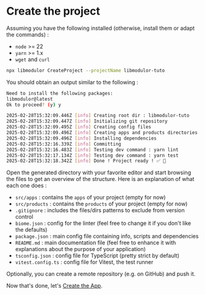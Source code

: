 # Create the project

Assuming you have the following installed (otherwise, install them or adapt the commands) :

- `node` >= 22
- `yarn` >= 1.x
- `wget` and `curl`

```sh
npx libmodulor CreateProject --projectName libmodulor-tuto
```

You should obtain an output similar to the following :

```sh
Need to install the following packages:
libmodulor@latest
Ok to proceed? (y) y

2025-02-28T15:32:09.446Z [info] Creating root dir : libmodulor-tuto
2025-02-28T15:32:09.447Z [info] Initializing git repository
2025-02-28T15:32:09.495Z [info] Creating config files
2025-02-28T15:32:09.496Z [info] Creating apps and products directories
2025-02-28T15:32:09.496Z [info] Installing dependencies
2025-02-28T15:32:16.339Z [info] Committing
2025-02-28T15:32:16.483Z [info] Testing dev command : yarn lint
2025-02-28T15:32:17.134Z [info] Testing dev command : yarn test
2025-02-28T15:32:18.342Z [info] Done ! Project ready ! ✅ 🚀
```

Open the generated directory with your favorite editor and start browsing the files to get an overview of the structure. Here is an explanation of what each one does :

- `src/apps` : contains the `apps` of your project (empty for now)
- `src/products` : contains the `products` of your project (empty for now)
- `.gitignore` : includes the files/dirs patterns to exclude from version control
- `biome.json` : config for the linter (feel free to change it if you don't like the defaults)
- `package.json` : main config file containing info, scripts and dependencies
- `README.md` : main documentation file (feel free to enhance it with explanations about the purpose of your application)
- `tsconfig.json` : config file for TypeScript (pretty strict by default)
- `vitest.config.ts` : config file for Vitest, the test runner

Optionally, you can create a remote repository (e.g. on GitHub) and push it.

Now that's done, let's [Create the App](./002_Create_the_App.md).
